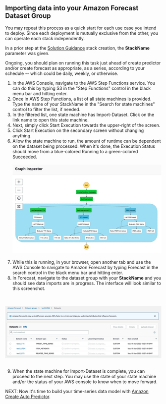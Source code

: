 ﻿## Importing data into your Amazon Forecast Dataset Group

You may repeat this process as a quick start for each use case you intend to deploy.  Since each deployment is mutually exclusive from the other, you can operate each stack independently.

In a prior step at the [Solution Guidance](SolutionGuidance.md) stack creation, the **StackName** parameter was given.

Ongoing, you should plan on running this task just ahead of create predictor and/or create forecast as appropriate, as a series, according to your schedule -- which could be daily, weekly, or otherwise. 

1. In the AWS Console, navigate to the AWS Step Functions service.  You can do this by typing S3 in the "Step Functions" control in the black menu bar and hitting enter.
2. Once in AWS Step Functions, a list of all state machines is provided.  Type the name of your StackName in the "Search for state machines" control to filter the list, if needed.
3. In the filtered list, one state machine has Import-Dataset.  Click on the link name to open this state machine.
4. Next, simply click Start Execution towards the upper-right of the screen.  
5. Click Start Execution on the secondary screen without changing anything.
6. Allow the state machine to run, the amount of runtime can be dependent on the dataset being processed.  When it's done, the Execution Status should move from a blue-colored Running to a green-colored Succeeded.
<br><br>
![Step Function Running](./images/step-function-import-running.jpg)
<br><br>
7. While this is running, in your browser, open another tab and use the AWS Console to navigate to Amazon Forecast by typing Forecast in the search control in the black menu bar and hitting enter.
8. In Forecast, navigate to the dataset group with your **StackName** and you should see data imports are in progress.  The interface will look similar to this screenshot.

<br><br>
![Data Import](./images/dataset-update-in-progress.jpg)
<br><br>

9. When the state machine for Import-Dataset is complete, you can proceed to the next step.  You may use the state of your state machine and/or the status of your AWS console to know when to move forward.

NEXT: Now it's time to build your time-series data model with [Amazon Create Auto Predictor](Predictor.md).